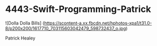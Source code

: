 # 4443-Swift-Programming-Patrick
![Dolla Dolla Bills] (https://scontent-a.xx.fbcdn.net/hphotos-xpa1/t31.0-8/p200x200/1617710_703115603042479_598732437_o.jpg)

Patrick Healey
